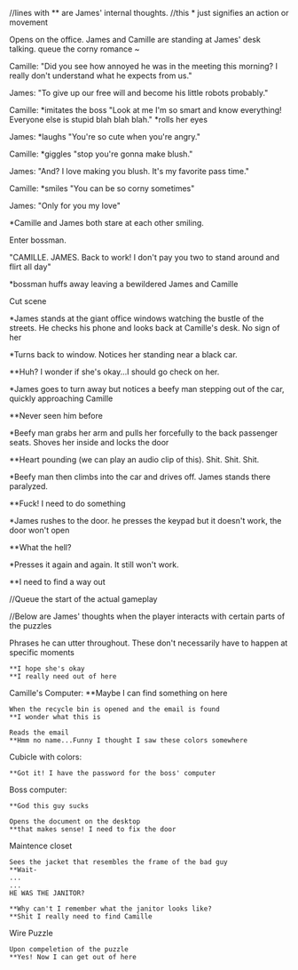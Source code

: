 //lines with ** are James' internal thoughts. 
//this * just signifies an action or movement

Opens on the office. James and Camille are standing at James' desk talking. queue the corny romance ~

Camille: "Did you see how annoyed he was in the meeting this morning? I really don't understand what he expects from us."

James: "To give up our free will and become his little robots probably."

Camille: *imitates the boss "Look at me I'm so smart and know everything! Everyone else is stupid blah blah blah." *rolls her eyes

James: *laughs "You're so cute when you're angry."

Camille: *giggles "stop you're gonna make blush."

James: "And? I love making you blush. It's my favorite pass time."

Camille: *smiles "You can be so corny sometimes"

James: "Only for you my love"

*Camille and James both stare at each other smiling.

Enter bossman.

"CAMILLE. JAMES. Back to work! I don't pay you two to stand around and flirt all day" 

*bossman huffs away leaving a bewildered James and Camille





Cut scene

*James stands at the giant office windows watching the bustle of the streets. He checks his phone and looks back at Camille's desk. No sign of her

*Turns back to window. Notices her standing near a black car. 

**Huh? I wonder if she's okay...I should go check on her.

*James goes to turn away but notices a beefy man stepping out of the car, quickly approaching Camille

**Never seen him before

*Beefy man grabs her arm and pulls her forcefully to the back passenger seats. Shoves her inside and locks the door

**Heart pounding (we can play an audio clip of this). Shit. Shit. Shit. 

 *Beefy man then climbs into the car and drives off. James stands there paralyzed.
 
 **Fuck! I need to do something
 
 *James rushes to the door. he presses the keypad but it doesn't work, the door won't open
 
 **What the hell?
 
 *Presses it again and again. It still won't work.
 
 **I need to find a way out
 
 //Queue the start of the actual gameplay
 
 
 
 
 //Below are James' thoughts when the player interacts with certain parts of the puzzles
 
 Phrases he can utter throughout. These don't necessarily have to happen at specific moments
 
 	**I hope she's okay
 	**I really need out of here
 
 
 
 Camille's Computer: 
 	**Maybe I can find something on here
 	
 	When the recycle bin is opened and the email is found
 	**I wonder what this is 
 	
 	Reads the email
 	**Hmm no name...Funny I thought I saw these colors somewhere
 	
 Cubicle with colors:
 
 	**Got it! I have the password for the boss' computer
 	
 Boss computer:
 
 	**God this guy sucks
 	
 	Opens the document on the desktop
 	**that makes sense! I need to fix the door
 	
 Maintence closet
 
 	Sees the jacket that resembles the frame of the bad guy
 	**Wait-
 	...
 	...
 	HE WAS THE JANITOR?
 	
 	**Why can't I remember what the janitor looks like?
 	**Shit I really need to find Camille
 	
 Wire Puzzle
 	
 	Upon compeletion of the puzzle
 	**Yes! Now I can get out of here
 	
 
 




